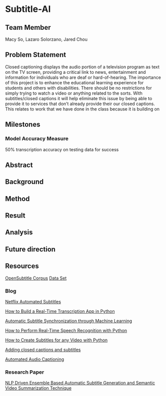 # Subtitle-AI

## Team Member 
Macy So, Lazaro Solorzano, Jared Chou
## Problem Statement

Closed captioning displays the audio portion of a television program as text on the TV screen, providing a critical link to news, entertainment and information for individuals who are deaf or hard-of-hearing.  The importance of this project is to enhance the educational learning experience for students and others with disabilities. There should be no restrictions for simply trying to watch a video or anything related to the sorts. With subtitles/closed captions it will help eliminate this issue by being able to provide it to services that don’t already provide their our closed captions. This relates to work that we have done in the class because it is building on 

## Milestones
### Model Accuracy Measure
50% transcription accuracy on testing data for success


## Abstract
## Background
## Method
## Result
## Analysis
## Future direction

## Resources 
[OpenSubtitle Corpus](http://www.opensubtitles.org/)
[Data Set](https://opus.nlpl.eu/OpenSubtitles2018.php)

### Blog 
[Netflix Automated Subtitles](https://ottverse.com/netflix-automated-subtitling-using-ai-nlp/)

[How to Build a Real-Time Transcription App in Python](https://towardsdatascience.com/how-to-build-a-real-time-transcription-app-in-python-7939c7b02614)

[Automatic Subtitle Synchronization through Machine Learning](https://medium.com/@asabater/automatic-subtitle-synchronization-e188a9275617)

[How to Perform Real-Time Speech Recognition with Python](https://towardsdatascience.com/real-time-speech-recognition-python-assemblyai-13d35eeed226)

[How to Create Subtitles for any Video with Python](https://picovoice.ai/blog/how-to-create-subtitles-for-any-video-with-python/)

[Adding closed captions and subtitles](https://cloud.google.com/transcoder/docs/how-to/captions-and-subtitles)

[Automated Audio Captioning](https://dcase.community/challenge2021/task-automatic-audio-captioning)

### Research Paper
[NLP Driven Ensemble Based Automatic Subtitle Generation and Semantic Video Summarization Technique](https://www.google.com/url?q=https://arxiv.org/pdf/1904.09740.pdf&sa=D&source=docs&ust=1669834722617923&usg=AOvVaw2Ww2EVMGVBoJeQCeZpn4HY)